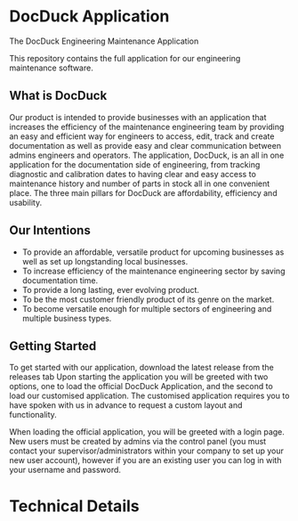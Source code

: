 # DocDuck Application
The DocDuck Engineering Maintenance Application

This repository contains the full application for our engineering maintenance software.

## What is DocDuck
Our product is intended to provide businesses with an application that increases the efficiency of the maintenance engineering team by providing an easy and efficient way for engineers to access, edit, track and create documentation as well as provide easy and clear communication between admins engineers and operators. The application, DocDuck, is an all in one application for the documentation side of engineering, from tracking diagnostic and calibration dates to having clear and easy access to maintenance history and number of parts in stock all in one convenient place. The three main pillars for DocDuck are affordability, efficiency and usability.

## Our Intentions
- To provide an affordable, versatile product for upcoming businesses as well as set up longstanding local businesses.
- To increase efficiency of the maintenance engineering sector by saving documentation time.
- To provide a long lasting, ever evolving product.
- To be the most customer friendly product of its genre on the market.
- To become versatile enough for multiple sectors of engineering and multiple business types.

## Getting Started
To get started with our application, download the latest release from the releases tab
Upon starting the application you will be greeted with two options, one to load the official DocDuck Application, and the second to load our customised application. The customised application requires you to have spoken with us in advance to request a custom layout and functionality.

When loading the official application, you will be greeted with a login page. New users must be created by admins via the control panel (you must contact your supervisor/administrators within your company to set up your new user account), however if you are an existing user you can log in with your username and password.


# Technical Details
